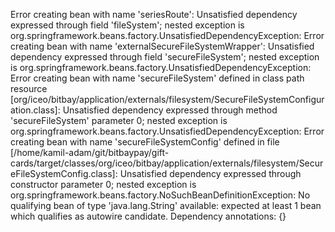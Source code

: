 Error creating bean with name 'seriesRoute': 
Unsatisfied dependency expressed through field 'fileSystem'; 
nested exception is org.springframework.beans.factory.UnsatisfiedDependencyException: 
Error creating bean with name 'externalSecureFileSystemWrapper': 
Unsatisfied dependency expressed through field 'secureFileSystem'; 
nested exception is org.springframework.beans.factory.UnsatisfiedDependencyException: 
Error creating bean with name 'secureFileSystem' defined in class path resource 
[org/iceo/bitbay/application/externals/filesystem/SecureFileSystemConfiguration.class]: 
Unsatisfied dependency expressed through method 'secureFileSystem' parameter 0; 
nested exception is org.springframework.beans.factory.UnsatisfiedDependencyException: 
Error creating bean with name 'secureFileSystemConfig' defined in file 
[/home/kamil-adam/git/bitbaypay/gift-cards/target/classes/org/iceo/bitbay/application/externals/filesystem/SecureFileSystemConfig.class]: 
Unsatisfied dependency expressed through constructor parameter 0; 
nested exception is org.springframework.beans.factory.NoSuchBeanDefinitionException: 
No qualifying bean of type 'java.lang.String' available: 
expected at least 1 bean which qualifies as autowire candidate. 
Dependency annotations: {}

